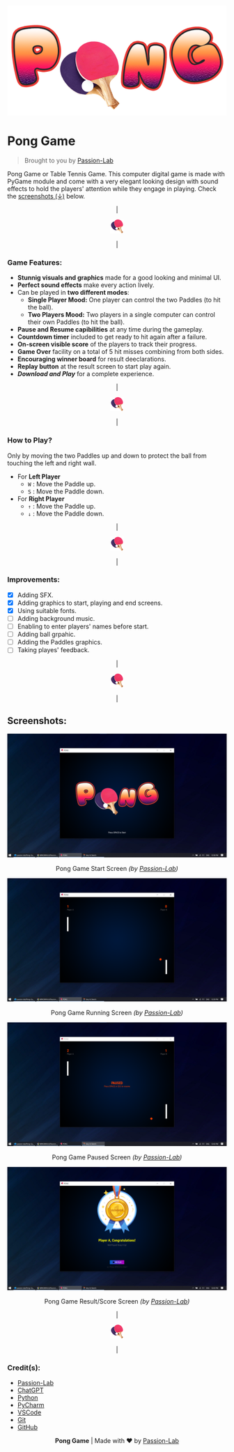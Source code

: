 <p align="center">
    <img src="Screenshot/Game-Banner.png" alt="Pong Game by Passion-Lab Logo" />
</p>


# Pong Game
> Brought to you by [Passion-Lab](https://github.com/passion-lab)

Pong Game or Table Tennis Game. This computer digital game is made with PyGame module and come with a very elegant looking design with sound effects to hold the players' attention while they engage in playing. Check the [screenshots (↓)](#screenshots) below.

<p align="center">|</p>
<p align="center">
    <img src="sources/icon.png" alt="Pong Game Icon" />
</p>
<p align="center">|</p>

### Game Features:
- **Stunnig visuals and graphics** made for a good looking and minimal UI.
- **Perfect sound effects** make every action lively.
- Can be played in **two different modes**:
  - **Single Player Mood:** One player can control the two Paddles (to hit the ball).
  - **Two Players Mood:** Two players in a single computer can control their own Paddles (to hit the ball).
- **Pause and Resume capibilities** at any time during the gameplay.
- **Countdown timer** included to get ready to hit again after a failure.
- **On-screen visible score** of the players to track their progress.
- **Game Over** facility on a total of 5 hit misses combining from both sides.
- **Encouraging winner board** for result deeclarations.
- **Replay button** at the result screen to start play again.
- ***Download and Play*** for a complete experience.

<p align="center">|</p>
<p align="center">
    <img src="sources/icon.png" alt="Pong Game Icon" />
</p>
<p align="center">|</p>

### How to Play?
Only by moving the two Paddles up and down to protect the ball from touching the left and right wall.
- For **Left Player**
  - `W` : Move the Paddle up.
  - `S` : Move the Paddle down.
- For **Right Player**
  - `↑` : Move the Paddle up.
  - `↓` : Move the Paddle down.
 
<p align="center">|</p>
<p align="center">
    <img src="sources/icon.png" alt="Pong Game Icon" />
</p>
<p align="center">|</p>

### Improvements:
- [x] Adding SFX.
- [x] Adding graphics to start, playing and end screens.
- [x] Using suitable fonts.
- [ ] Adding background music.
- [ ] Enabling to enter players' names before start.
- [ ] Adding ball grpahic.
- [ ] Adding the Paddles graphics.
- [ ] Taking playes' feedback.

<p align="center">|</p>
<p align="center">
    <img src="sources/icon.png" alt="Pong Game Icon" />
</p>
<p align="center">|</p>

## Screenshots:
<p align="center">
    <img src="Screenshot/Game-Start.png" alt="Pong Game Start Screen" />
</p>
<p align="center">Pong Game Start Screen <i>(by <a href="https://www.github.com/passion-lab">Passion-Lab</a>)</i></p>

<p align="center">
    <img src="Screenshot/Game-Running.png" alt="Pong Game Start Screen" />
</p>
<p align="center">Pong Game Running Screen <i>(by <a href="https://www.github.com/passion-lab">Passion-Lab</a>)</i></p>

<p align="center">
    <img src="Screenshot/Game-Paused.png" alt="Pong Game Start Screen" />
</p>
<p align="center">Pong Game Paused Screen <i>(by <a href="https://www.github.com/passion-lab">Passion-Lab</a>)</i></p>

<p align="center">
    <img src="Screenshot/Game-Score.png" alt="Pong Game Start Screen" />
</p>
<p align="center">Pong Game Result/Score Screen <i>(by <a href="https://www.github.com/passion-lab">Passion-Lab</a>)</i></p>


<p align="center">|</p>
<p align="center">
    <img src="sources/icon.png" alt="Pong Game Icon" />
</p>
<p align="center">|</p>

### Credit(s):
 - [Passion-Lab](https://www.github.com/passion-lab)
 - [ChatGPT](https://chat.openai.com/)
 - [Python](https://www.python.org)
 - [PyCharm](https://www.jetbrains.com/pycharm/)
 - [VSCode](https://code.visualstudio.com)
 - [Git](https://git-scm.com/)
 - [GitHub](https://www.github.com)



<p align="center"><b>Pong Game</b> | Made with ❤️ by <a href="https://www.github.com/passion-lab">Passion-Lab</a></p>
